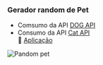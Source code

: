 ### Gerador random de Pet

- Comsumo da API [DOG API](https://dog.ceo/dog-api/)         
- Consumo da API [Cat API](https://aws.random.cat/meow)              
:pushpin: [Aplicação](https://random-pet.vercel.app/)   

<img id="img-random" src="./src/random-pet-png" alt="Pandom pet">